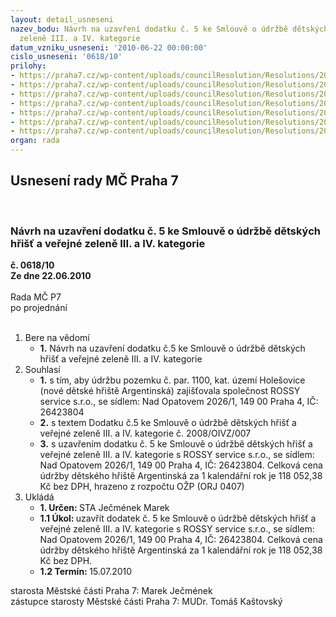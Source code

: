 ```yaml
---
layout: detail_usneseni
nazev_bodu: Návrh na uzavření dodatku č. 5 ke Smlouvě o údržbě dětských hřišť a veřejné
  zeleně III. a IV. kategorie
datum_vzniku_usneseni: '2010-06-22 00:00:00'
cislo_usneseni: '0618/10'
prilohy:
- https://praha7.cz/wp-content/uploads/councilResolution/Resolutions/20294/35-10-sod_-_rada_rossy_%c3%badr%c5%beba.doc
- https://praha7.cz/wp-content/uploads/councilResolution/Resolutions/20294/35-10-dodatek_%c4%8d._1_rossy_schv%c3%a1len%c3%bd.doc
- https://praha7.cz/wp-content/uploads/councilResolution/Resolutions/20294/35-10-dodatek_%c4%8d._2_rossy_schv%c3%a1len%c3%bd.doc
- https://praha7.cz/wp-content/uploads/councilResolution/Resolutions/20294/35-10-dodatek_%c4%8d._3_rossy_schv%c3%a1len%c3%bd.doc
- https://praha7.cz/wp-content/uploads/councilResolution/Resolutions/20294/35-10-100421_dodatek_%c4%8d_4_-_ve%c5%99ejn%c3%a1_slu%c5%beba_rossy_service-_ing__horsk%c3%a1.doc
- https://praha7.cz/wp-content/uploads/councilResolution/Resolutions/20294/35-10-rossy__100611_m%c4%8d_dodatek_5.doc
- https://praha7.cz/wp-content/uploads/councilResolution/Resolutions/20294/35-10-cn-47-dz-dh_argentinska_konec.pdf
organ: rada
---
```

<div id="ucUsn_pList" class="usn">
	<span><h2>Usnesení rady MČ Praha 7 </h2>
<br></span><div class="standBody">
<span><h3>Návrh na uzavření dodatku č. 5 ke Smlouvě o údržbě dětských hřišť a veřejné zeleně III. a IV. kategorie</h3></span><div class="center">
		<strong>č. 0618/10</strong><br>
	</div>
<div class="center">
		<strong>Ze dne 22.06.2010</strong><br><br>
	</div>Rada MČ P7<br> po projednání<br><br><ol>
<li>Bere na vědomí<ul><li>
<strong>1.</strong> Návrh na uzavření dodatku č.5 ke Smlouvě o údržbě dětských hřišť a veřejné zeleně III. a IV. kategorie</li></ul>
</li>
<li>Souhlasí<ul>
<li>
<strong>1.</strong> s tím, aby  údržbu pozemku č. par. 1100, kat. území Holešovice (nové dětské hřiště Argentinská) zajišťovala společnost ROSSY service s.r.o., se sídlem:      Nad Opatovem 2026/1, 149 00 Praha 4, IČ: 26423804  </li>
<li>
<strong>2.</strong> s textem Dodatku č.5  ke Smlouvě o  údržbě  dětských hřišť a veřejné zeleně III. a IV. kategorie č. 2008/OIVZ/007</li>
<li>
<strong>3.</strong> s uzavřením dodatku č. 5 ke Smlouvě o údržbě dětských hřišť a veřejné zeleně III. a IV. kategorie s ROSSY service s.r.o., se sídlem: Nad Opatovem 2026/1, 149 00 Praha 4, IČ: 26423804. Celková cena údržby dětského hřiště Argentinská za          1 kalendářní rok je 118 052,38 Kč bez DPH, hrazeno z rozpočtu OŽP (ORJ 0407)</li>
</ul>
</li>
<li>Ukládá<ul>
<li>
<strong>1. Určen: </strong>STA Ječmének Marek</li>
<li>
<strong>1.1 Úkol: </strong>uzavřít dodatek č. 5 ke Smlouvě o údržbě dětských hřišť a veřejné zeleně III. a IV. kategorie  s ROSSY service s.r.o., se sídlem: Nad Opatovem 2026/1, 149 00 Praha 4, IČ: 26423804. Celková cena údržby dětského hřiště Argentinská  za 1 kalendářní rok je 118 052,38 Kč bez DPH. </li>
<li>
<strong>1.2 Termín: </strong>15.07.2010</li>
</ul>
</li>
</ol>starosta Městské části Praha 7: Marek Ječmének<br>zástupce starosty Městské části Praha 7: MUDr. Tomáš Kaštovský 
</div>
</div>